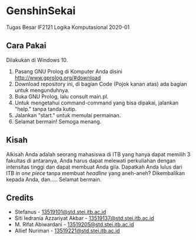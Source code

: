 # GenshinSekai
Tugas Besar IF2121 Logika Komputasional 2020-01

## Cara Pakai
Dilakukan di Windows 10.
1. Pasang GNU Prolog di Komputer Anda disini http://www.gprolog.org/#download
2. Download repository ini, di bagian Code (Pojok kanan atas) ada bagian untuk mengunduhnya.
3. Buka GNU Prolog, lalu consult main.pl.
4. Untuk mengetahui command-command yang bisa dipakai, jalankan "help." tanpa tanda kutip.
5. Jalankan "start." untuk memulai permainan.
6. Selamat bermain! Semoga menang.

## Kisah
Alkisah Anda adalah seorang mahasiswa di ITB yang hanya dapat memilih 3 fakultas di antaranya, Anda harus dapat melewati perkuliahan dengan intensitas tinggi dan dapat membuat Anda gila.
Dapatkah Anda lulus dari ITB _in one piece_ tanpa membuat _headline_ yang aneh-aneh?
Dikembalikan kepada Anda, dan..... Selamat bermain.

## Credits
* Stefanus - 13519101@std.stei.itb.ac.id
* Siti Iedrania Azzariyat Akbar - 13519137@std.stei.itb.ac.id
* M. Rifat Abiwardani - 13519205@std.stei.itb.ac.id
* Allief Nuriman - 13519221@std.stei.itb.ac.id
